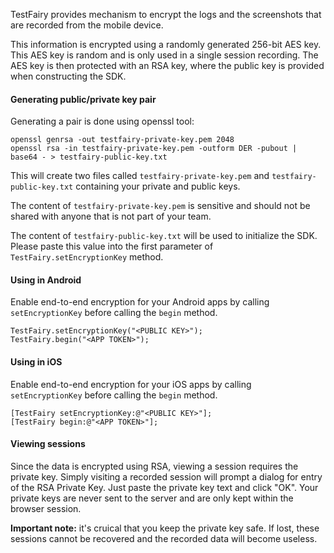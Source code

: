 TestFairy provides mechanism to encrypt the logs and the screenshots that are recorded from the mobile device.

This information is encrypted using a randomly generated 256-bit AES key. This AES key is random and is only used in a single session recording. The AES key is then protected with an RSA key, where the public key is provided when constructing the SDK.

#### Generating public/private key pair

Generating a pair is done using openssl tool:

```
openssl genrsa -out testfairy-private-key.pem 2048
openssl rsa -in testfairy-private-key.pem -outform DER -pubout | base64 - > testfairy-public-key.txt
```

This will create two files called `testfairy-private-key.pem` and `testfairy-public-key.txt` containing your private and public keys. 

The content of `testfairy-private-key.pem` is sensitive and should not be shared with anyone that is not part of your team.

The content of `testfairy-public-key.txt` will be used to initialize the SDK. Please paste this value into the first parameter of `TestFairy.setEncryptionKey` method.

#### Using in Android 

Enable end-to-end encryption for your Android apps by calling `setEncryptionKey` before calling the `begin` method.

```
TestFairy.setEncryptionKey("<PUBLIC KEY>");
TestFairy.begin("<APP TOKEN>");
```

#### Using in iOS

Enable end-to-end encryption for your iOS apps by calling `setEncryptionKey` before calling the `begin` method.

```
[TestFairy setEncryptionKey:@"<PUBLIC KEY>"]; 
[TestFairy begin:@"<APP TOKEN>"];
```

#### Viewing sessions

Since the data is encrypted using RSA, viewing a session requires the private key. Simply visiting a recorded session will prompt a dialog for entry of the RSA Private Key. Just paste the private key text and click "OK". Your private keys are never sent to the server and are only kept within the browser session. 

**Important note:** it's cruical that you keep the private key safe. If lost, these sessions cannot be recovered and the recorded data will become useless.
